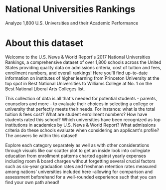 # National Universities Rankings
<p>Analyze 1,800 U.S. Universities and their Academic Performance</p>

# About this dataset
<p>Welcome to the U.S. News & World Report's 2017 National Universities Rankings, a comprehensive dataset of over 1,800 schools across the United States providing quality data on admissions criteria, cost of tuition and fees, enrollment numbers, and overall rankings! Here you'll find up-to-date information on institutes of higher learning from Princeton University at the top spot in Best National Universities to Williams College at No. 1 on the Best National Liberal Arts Colleges list.

This collection of data is all that's needed for potential students - parents, counselors and more - to evaluate their choices in selecting a college or university that perfectly meets their needs. For instance: what is the total tuition & fees cost? What are student enrollment numbers? How have students rated this school? Which universities have been recognized as top institutions in academics by U.S. News & World Report? What admissions criteria do these schools evaluate when considering an applicant's profile? The answers lie within this dataset!

Explore each category separately as well as with other considerations through visuals like our scatter plot to get an inside look into collegiate education from enrollment patterns charted against yearly expenses including room & board charges without forgetting several crucial factors such as six-year graduation rates and freshman retention rates measured among nations' universities included here -allowing for comparison and assessment beforehand for a well-rounded experience such that you can find your own path ahead!</p>
